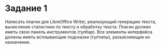 # Задание 1

Написать плагин для LibreOffice Writer, реализующий генерацию текста, вычисление
статистики по тексту и обработку текста.
Плагин должен иметь свою панель инструментов (тулбар).
Все элементы интерфейса должны иметь всплывающие подсказки (тултипы),
разъясняющие их назначение.

